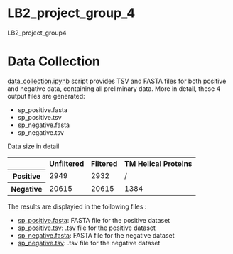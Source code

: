 # LB2_project_group_4
LB2_project_group4
# Data Collection
[data_collection.ipynb](Data_collection/data_collection.ipynb) script provides TSV and FASTA files for both positive and negative data, containing all preliminary data.
More in detail, these 4 output files are generated:
* sp_positive.fasta
* sp_positive.tsv
* sp_negative.fasta
* sp_negative.tsv

Data size in detail

<table>
  <tr>
    <th></th>
    <th>Unfiltered</th>
    <th>Filtered</th>
    <th>TM Helical Proteins</th>
  </tr>
  <tr>
    <th>Positive</th>
    <td>2949</td>
    <td>2932</td>
    <td>/</td>
  </tr>
  <tr>
    <th>Negative</th>
    <td>20615</td>
    <td>20615</td>
    <td>1384</td>
  </tr>
</table>

The results are displayied in the following files :
- [sp_positive.fasta](Data_collection/sp_positive.fasta): FASTA file for the positive dataset 
- [sp_positive.tsv](Data_collection/sp_positive.fasta): .tsv file for the positive dataset 
- [sp_negative.fasta](Data_collection/sp_negative.fasta): FASTA file for the negative dataset 
- [sp_negative.tsv](Data_collection/sp_negative.tsv): .tsv file for the negative dataset 
